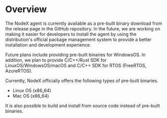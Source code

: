 # Overview

The NodeX agent is currently available as a pre-built binary download from the release page in the GitHub repository. In the future, we are working on making it easier for developers to install the agent by using the distribution's official package management system to provide a better installation and development experience.

Future plans include providing pre-built binaries for WindowsOS. In addition, we plan to provide C/C++/Rust SDK for LinuxOS/WindowsOS/macOS and C/C++ SDK for RTOS (FreeRTOS, AzureRTOS).

Currently, NodeX officially offers the following types of pre-built binaries.

- Linux OS (x86_64)
- Mac OS (x86_64)

It is also possible to build and install from source code instead of pre-built binaries. 
